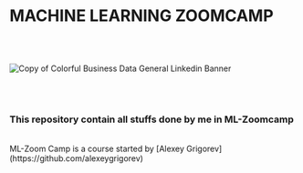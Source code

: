 # MACHINE LEARNING ZOOMCAMP
</br>
</br>

![Copy of Colorful Business Data General Linkedin Banner](https://user-images.githubusercontent.com/84275888/132995184-27b4311f-c75a-4db3-97b0-aad3e43cf846.png)

</br>
</br>

### This repository contain all stuffs done by me in ML-Zoomcamp
</br>
ML-Zoom Camp is a course started by [Alexey Grigorev](https://github.com/alexeygrigorev)
